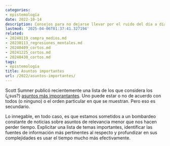 ```yaml
---
categories:
- epistemología
date: 2022-10-14
description: Consejos para no dejarse llevar por el ruido del día a día
lastmod: '2025-04-06T01:37:41.327194'
related:
- 20240119_compra_medios.md
- 20230113_regresiones_mentales.md
- 20240409_cortos.md
- 20241225_cortos.md
- 20240430_cortos.md
tags:
- epistemología
title: Asuntos importantes
url: /2022/asuntos-importantes/
---
```


Scott Sumner publicó recientemente una lista de los que considera los (¿sus?) [asuntos más imporantantes](https://www.themoneyillusion.com/the-most-important-issues/). Uno puede estar o no de acuerdo con todos (o ninguno) o el orden particular en que se muestran. Pero eso es secundario.

Lo innegable, en todo caso, es que estamos sometidos a un bombardeo constante de noticias sobre asuntos de relevancia menor que nos hacen perder tiempo. Explicitar una lista de temas importantes, identificar las fuentes de información más pertinentes al respecto y profundizar en sus complejidades es usar el tiempo mucho más efectivamente.